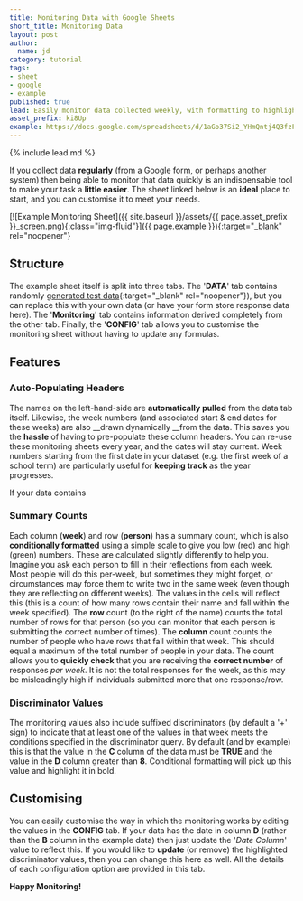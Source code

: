 ```yaml
---
title: Monitoring Data with Google Sheets
short_title: Monitoring Data
layout: post
author:
  name: jd
category: tutorial
tags:
- sheet
- google
- example
published: true
lead: Easily monitor data collected weekly, with formatting to highlight __missing__ & __notable__ values.
asset_prefix: ki8Up
example: https://docs.google.com/spreadsheets/d/1aGo37Si2_YHmQntj4Q3fzFUtReQli-zNkjdPFICjFcg/copy
---
```

{% include lead.md %}

If you collect data __regularly__ (from a Google form, or perhaps another system) then being able to monitor that data quickly is an indispensable tool to make your task a __little easier__. The sheet linked below is an __ideal__ place to start, and you can customise it to meet your needs.

[![Example Monitoring Sheet]({{ site.baseurl }}/assets/{{ page.asset_prefix }}_screen.png){:class="img-fluid"}]({{ page.example }}){:target="_blank" rel="noopener"}

## Structure

The example sheet itself is split into three tabs. The '__DATA__' tab contains randomly [generated test data](https://www.generatedata.com/){:target="_blank" rel="noopener"}), but you can replace this with your own data (or have your form store response data here). The '__Monitoring__' tab contains information derived completely from the other tab. Finally, the '__CONFIG__' tab allows you to customise the monitoring sheet without having to update any formulas.

## Features

### Auto-Populating Headers

The names on the left-hand-side are __automatically pulled__ from the data tab itself. Likewise, the week numbers (and associated start & end dates for these weeks) are also __drawn dynamically __from the data. This saves you the __hassle__ of having to pre-populate these column headers. You can re-use these monitoring sheets every year, and the dates will stay current. Week numbers starting from the first date in your dataset (e.g. the first week of a school term) are particularly useful for __keeping track__ as the year progresses.

If your data contains 

### Summary Counts

Each column (__week__) and row (__person__) has a summary count, which is also __conditionally formatted__ using a simple scale to give you low (red) and high (green) numbers. These are calculated slightly differently to help you. Imagine you ask each person to fill in their reflections from each week. Most people will do this per-week, but sometimes they might forget, or circumstances may force them to write two in the same week (even though they are reflecting on different weeks). The values in the cells will reflect this (this is a count of how many rows contain their name and fall within the week specified). The __row__ count (to the right of the name) counts the total number of rows for that person (so you can monitor that each person is submitting the correct number of times). The __column__ count counts the number of people who have rows that fall within that week. This should equal a maximum of the total number of people in your data. The count allows you to __quickly check__ that you are receiving the __correct number__ of responses _per week_. It is not the total responses for the week, as this may be misleadingly high if individuals submitted more that one response/row.

### Discriminator Values

The monitoring values also include suffixed discriminators (by default a '+' sign) to indicate that at least one of the values in that week meets the conditions specified in the discriminator query. By default (and by example) this is that the value in the __C__ column of the data must be __TRUE__ and the value in the __D__ column greater than __8__. Conditional formatting will pick up this value and highlight it in bold.

## Customising

You can easily customise the way in which the monitoring works by editing the values in the __CONFIG__ tab. If your data has the date in column __D__ (rather than the __B__ column in the example data) then just update the '_Date Column_' value to reflect this. If you would like to __update__ (or remove) the highlighted discriminator values, then you can change this here as well. All the details of each configuration option are provided in this tab.

__Happy Monitoring!__